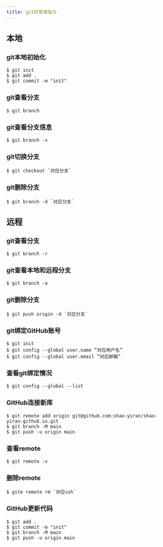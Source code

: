 ```yaml
---
title: git的常用指令
---
```


## 本地

### git本地初始化

```
$ git init
$ git add .
$ git commit -m "init"
```

### git查看分支

```
$ git branch
```

### git查看分支信息

```
$ git branch -v
```

### git切换分支

```
$ git checkout `对应分支`
```

### git删除分支

```
$ git branch -d `对应分支`

```

## 远程

### git查看分支

```
$ git branch -r
```

### git查看本地和远程分支

```
$ git branch -a
```

### git删除分支

```
$ git push origin -d `对应分支`
```

### git绑定GitHub账号

```
$ git init
$ git config --global user.name “对应用户名”
$ git config --global user.email “对应邮箱“
```

### 查看git绑定情况

```
$ git config --global --list
```

### GitHub连接新库

```
$ git remote add origin git@github.com:shao-yiran/shao-yiran.github.io.git
$ git branch -M main
$ git push -u origin main
```

### 查看remote

```
$ git remote -v
```

### 删除remote

```
$ gite remote rm `对应ssh`
```

### GitHub更新代码

```
$ git add .
$ git commit -m "init"
$ git branch -M main
$ git push -u origin main
```
